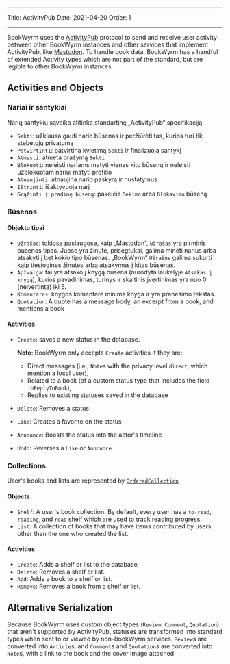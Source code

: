 - - -
Title: ActivityPub Date: 2021-04-20 Order: 1
- - -

BookWyrm uses the [ActivityPub](http://activitypub.rocks/) protocol to send and receive user activity between other BookWyrm instances and other services that implement ActivityPub, like [Mastodon](https://joinmastodon.org/). To handle book data, BookWyrm has a handful of extended Activity types which are not part of the standard, but are legible to other BookWyrm instances.

## Activities and Objects

### Nariai ir santykiai
Narių santykių sąveika atitinka standartinę „ActivityPub“ specifikaciją.

- `Sekti`: užklausa gauti nario būsenas ir peržiūrėti tas, kurios turi tik stebėtojų privatumą
- `Patvirtinti`: patvirtina kvietimą `Sekti` ir finalizuoja santykį
- `Atmesti`: atmeta prašymą `Sekti`
- `Blokuoti`: neleisti nariams matyti vienas kito būsenų ir neleisti užblokuotam nariui matyti profilio
- `Atnaujinti`: atnaujina nario paskyrą ir nustatymus
- `Ištrinti`: išaktyvuoja narį
- `Grąžinti į pradinę būseną`: pakeičia `Sekimo` arba `Blokavimo` būseną

### Būsenos
#### Objekto tipai

- `Užrašas`: tokiose paslaugose, kaip „Mastodon“, `Užrašas` yra pirminis būsenos tipas. Juose yra žinutė, prisegtukai, galima minėti narius arba atsakyti į bet kokio tipo būsenas. „BookWyrm“ `Užrašus` galima sukurti kaip tiesiogines žinutes arba atsakymus į kitas būsenas.
- `Apžvalga`: tai yra atsako į knygą būsena (nurodyta laukelyje `Atsakas į knygą`), kurios pavadinimas, turinys ir skaitinis įvertinimas yra nuo 0 (neįvertinta) iki 5.
- `Komentaras`: knygos komentare minima knyga ir yra pranešimo tekstas.
- `Quotation`: A quote has a message body, an excerpt from a book, and mentions a book


#### Activities

- `Create`: saves a new status in the database.

   **Note**: BookWyrm only accepts `Create` activities if they are:

   - Direct messages (i.e., `Note`s with the privacy level `direct`, which mention a local user),
   - Related to a book (of a custom status type that includes the field `inReplyToBook`),
   - Replies to existing statuses saved in the database
- `Delete`: Removes a status
- `Like`: Creates a favorite on the status
- `Announce`: Boosts the status into the actor's timeline
- `Undo`: Reverses a `Like` or `Announce`

### Collections
User's books and lists are represented by [`OrderedCollection`](https://www.w3.org/TR/activitystreams-vocabulary/#dfn-orderedcollection)

#### Objects

- `Shelf`: A user's book collection. By default, every user has a `to-read`, `reading`, and `read` shelf which are used to track reading progress.
- `List`: A collection of books that may have items contributed by users other than the one who created the list.

#### Activities

- `Create`: Adds a shelf or list to the database.
- `Delete`: Removes a shelf or list.
- `Add`: Adds a book to a shelf or list.
- `Remove`: Removes a book from a shelf or list.


## Alternative Serialization
Because BookWyrm uses custom object types (`Review`, `Comment`, `Quotation`) that aren't supported by ActivityPub, statuses are transformed into standard types when sent to or viewed by non-BookWyrm services. `Review`s are converted into `Article`s, and `Comment`s and `Quotation`s are converted into `Note`s, with a link to the book and the cover image attached.
